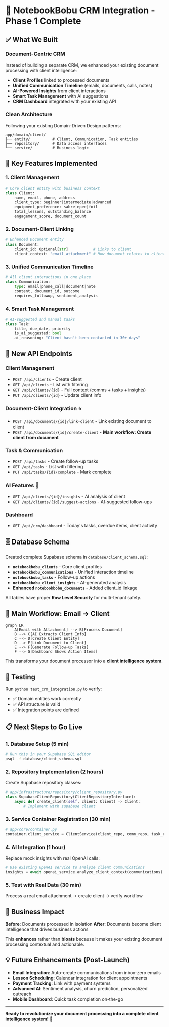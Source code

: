 # 🎯 NotebookBobu CRM Integration - Phase 1 Complete

## ✅ **What We Built**

### **Document-Centric CRM** 
Instead of building a separate CRM, we enhanced your existing document processing with client intelligence:

- **Client Profiles** linked to processed documents
- **Unified Communication Timeline** (emails, documents, calls, notes)  
- **AI-Powered Insights** from client interactions
- **Smart Task Management** with AI suggestions
- **CRM Dashboard** integrated with your existing API

### **Clean Architecture**
Following your existing Domain-Driven Design patterns:

```
app/domain/client/
├── entity/          # Client, Communication, Task entities
├── repository/      # Data access interfaces  
└── service/         # Business logic
```

## 🚀 **Key Features Implemented**

### **1. Client Management**
```python
# Core client entity with business context
class Client:
    name, email, phone, address
    client_type: beginner|intermediate|advanced
    equipment_preference: sabre|epee|foil
    total_lessons, outstanding_balance
    engagement_score, document_count
```

### **2. Document-Client Linking**
```python
# Enhanced Document entity
class Document:
    client_id: Optional[str]           # Links to client
    client_context: "email_attachment" # How document relates to client
```

### **3. Unified Communication Timeline**
```python
# All client interactions in one place
class Communication:
    type: email|phone_call|document|note
    content, document_id, outcome
    requires_followup, sentiment_analysis
```

### **4. Smart Task Management**
```python
# AI-suggested and manual tasks
class Task:
    title, due_date, priority
    is_ai_suggested: bool
    ai_reasoning: "Client hasn't been contacted in 30+ days"
```

## 📡 **New API Endpoints**

### **Client Management**
- `POST /api/clients` - Create client
- `GET /api/clients` - List with filtering
- `GET /api/clients/{id}` - Full context (comms + tasks + insights)
- `PUT /api/clients/{id}` - Update client info

### **Document-Client Integration** ⭐
- `POST /api/documents/{id}/link-client` - Link existing document to client
- `POST /api/documents/{id}/create-client` - **Main workflow: Create client from document**

### **Task & Communication**
- `POST /api/tasks` - Create follow-up tasks
- `GET /api/tasks` - List with filtering
- `PUT /api/tasks/{id}/complete` - Mark complete

### **AI Features** 🤖
- `GET /api/clients/{id}/insights` - AI analysis of client
- `GET /api/clients/{id}/suggest-actions` - AI-suggested follow-ups

### **Dashboard**
- `GET /api/crm/dashboard` - Today's tasks, overdue items, client activity

## 🗄️ **Database Schema**

Created complete Supabase schema in `database/client_schema.sql`:

- **`notebookbobu_clients`** - Core client profiles
- **`notebookbobu_communications`** - Unified interaction timeline  
- **`notebookbobu_tasks`** - Follow-up actions
- **`notebookbobu_client_insights`** - AI-generated analysis
- **Enhanced `notebookbobu_documents`** - Added client_id linkage

All tables have proper **Row Level Security** for multi-tenant safety.

## 🔄 **Main Workflow: Email → Client**

```mermaid
graph LR
    A[Email with Attachment] --> B[Process Document]
    B --> C[AI Extracts Client Info]
    C --> D[Create Client Entity]
    D --> E[Link Document to Client]
    E --> F[Generate Follow-up Tasks]
    F --> G[Dashboard Shows Action Items]
```

This transforms your document processor into a **client intelligence system**.

## 🧪 **Testing**

Run `python test_crm_integration.py` to verify:
- ✅ Domain entities work correctly
- ✅ API structure is valid  
- ✅ Integration points are defined

## 📋 **Next Steps to Go Live**

### **1. Database Setup** (5 min)
```bash
# Run this in your Supabase SQL editor
psql -f database/client_schema.sql
```

### **2. Repository Implementation** (2 hours)
Create Supabase repository classes:
```python
# app/infrastructure/repository/client_repository.py
class SupabaseClientRepository(ClientRepositoryInterface):
    async def create_client(self, client: Client) -> Client:
        # Implement with supabase client
```

### **3. Service Container Registration** (30 min)
```python
# app/core/container.py  
container.client_service = ClientService(client_repo, comm_repo, task_repo)
```

### **4. AI Integration** (1 hour)
Replace mock insights with real OpenAI calls:
```python
# Use existing OpenAI service to analyze client communications
insights = await openai_service.analyze_client_context(communications)
```

### **5. Test with Real Data** (30 min)
Process a real email attachment → create client → verify workflow

## 🎯 **Business Impact**

**Before**: Documents processed in isolation
**After**: Documents become client intelligence that drives business actions

This **enhances** rather than **bloats** because it makes your existing document processing contextual and actionable.

## 💡 **Future Enhancements** (Post-Launch)

- **Email Integration**: Auto-create communications from inbox-zero emails
- **Lesson Scheduling**: Calendar integration for client appointments  
- **Payment Tracking**: Link with payment systems
- **Advanced AI**: Sentiment analysis, churn prediction, personalized outreach
- **Mobile Dashboard**: Quick task completion on-the-go

---

**Ready to revolutionize your document processing into a complete client intelligence system!** 🚀